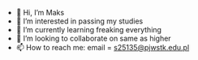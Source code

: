 - 👋 Hi, I’m Maks
- 👀 I’m interested in passing my studies
- 🌱 I’m currently learning freaking everything
- 💞️ I’m looking to collaborate on same as higher
- 📫 How to reach me: email = s25135@pjwstk.edu.pl
